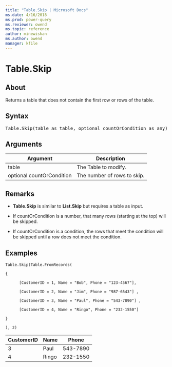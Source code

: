 ```yaml
---
title: "Table.Skip | Microsoft Docs"
ms.date: 4/16/2018
ms.prod: power-query
ms.reviewer: owend
ms.topic: reference
author: minewiskan
ms.author: owend
manager: kfile
---
```

# Table.Skip

  
## About  
Returns a table that does not contain the first row or rows of the table.  
  
## Syntax

<pre>
Table.Skip(table as table, optional countOrCondition as any) as table  
</pre>
  
## Arguments  
  
|Argument|Description|  
|------------|---------------|  
|table|The Table to modify.|  
|optional countOrCondition|The number of rows to skip.|  
  
## <a name="__toc360789542"></a>Remarks  
  
-   **Table.Skip** is similar to **List.Skip** but requires a table as input.  
  
-   If countOrCondition is a number, that many rows (starting at the top) will be skipped.  
  
-   If countOrCondition is a condition, the rows that meet the condition will be skipped until a row does not meet the condition.  
  
## Examples  
  
```powerquery-m
Table.Skip(Table.FromRecords(  
  
{  
  
      [CustomerID = 1, Name = "Bob", Phone = "123-4567"],  
  
      [CustomerID = 2, Name = "Jim", Phone = "987-6543"] ,  
  
      [CustomerID = 3, Name = "Paul", Phone = "543-7890"] ,  
  
      [CustomerID = 4, Name = "Ringo", Phone = "232-1550"]  
  
}  
  
), 2)  
```  
  
|CustomerID|Name|Phone|  
|--------------|--------|---------|  
|3|Paul|543-7890|  
|4|Ringo|232-1550|  
  
